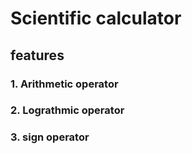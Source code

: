 # Scientific calculator
## features
### 1. Arithmetic operator
### 2. Lograthmic operator
### 3. sign operator